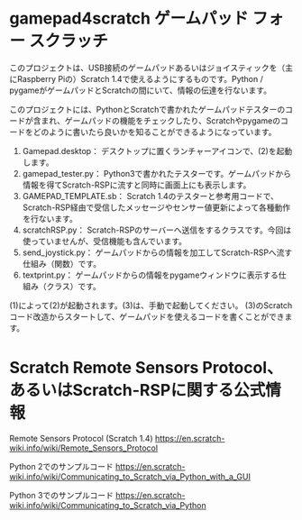 


# gamepad4scratch  ゲームパッド フォー スクラッチ
このプロジェクトは、USB接続のゲームパッドあるいはジョイスティックを（主にRaspberry Piの）Scratch 1.4で使えるようにするものです。Python / pygameがゲームパッドとScratchの間にいて、情報の伝達を行ないます。

このプロジェクトには、PythonとScratchで書かれたゲームパッドテスターのコードが含まれ、ゲームパッドの機能をチェックしたり、Scratchやpygameのコードをどのように書いたら良いかを知ることができるようになっています。


1. Gamepad.desktop：
    デスクトップに置くランチャーアイコンで、(2)を起動します。
2. gamepad_tester.py：
    Python3で書かれたテスターです。ゲームパッドから情報を得てScratch-RSPに流すと同時に画面上にも表示します。
3. GAMEPAD_TEMPLATE.sb：
    Scratch 1.4のテスターと参考用コードで、Scratch-RSP経由で受信したメッセージやセンサー値更新によって各種動作を行ないます。
4. scratchRSP.py：
    Scratch-RSPのサーバーへ送信をするクラスです。今回は使っていませんが、受信機能も含んでいます。
5. send_joystick.py：
    ゲームパッドからの情報を加工してScratch-RSPへ流す仕組み（関数）です。
6. textprint.py：
    ゲームパッドからの情報をpygameウィンドウに表示する仕組み（クラス）です。


(1)によって(2)が起動されます。(3)は、手動で起動してください。
(3)のScratchコード改造からスタートして、ゲームパッドを使えるコードを書くことができます。


# Scratch Remote Sensors Protocol、あるいはScratch-RSPに関する公式情報

Remote Sensors Protocol (Scratch 1.4)
https://en.scratch-wiki.info/wiki/Remote_Sensors_Protocol

Python 2でのサンプルコード
https://en.scratch-wiki.info/wiki/Communicating_to_Scratch_via_Python_with_a_GUI

Python 3でのサンプルコード
https://en.scratch-wiki.info/wiki/Communicating_to_Scratch_via_Python
